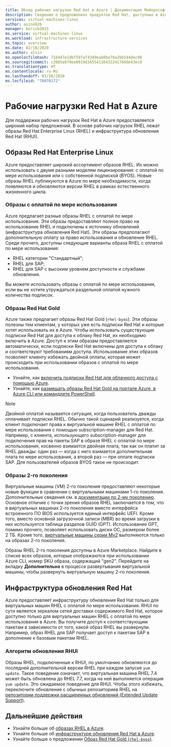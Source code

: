 ```yaml
---
title: Обзор рабочих нагрузок Red Hat в Azure | Документация Майкрософт
description: Сведения о предложениях продуктов Red Hat, доступных в Azure
services: virtual-machines-linux
author: asinn826
manager: borisb2015
ms.service: virtual-machines-linux
ms.workload: infrastructure-services
ms.topic: overview
ms.date: 02/10/2020
ms.author: alsin
ms.openlocfilehash: 718447e1dbf597af4349eab0be78a2bb544dec90
ms.sourcegitcommit: c2065e6f0ee0919d36554116432241760de43ec8
ms.translationtype: HT
ms.contentlocale: ru-RU
ms.lasthandoff: 03/26/2020
ms.locfileid: "78970172"
---
```

# <a name="red-hat-workloads-on-azure"></a>Рабочие нагрузки Red Hat в Azure

Для поддержки рабочих нагрузок Red Hat в Azure предоставляется широкий набор предложений. В основе рабочих нагрузок RHEL лежат образы Red Hat Enterprise Linux (RHEL) и инфраструктура обновления Red Hat (RHUI).

## <a name="red-hat-enterprise-linux-images"></a>Образы Red Hat Enterprise Linux

Azure предоставляет широкий ассортимент образов RHEL. Их можно использовать с двумя разными моделям лицензирования: с оплатой по мере использования или с собственной подпиской (BYOS). Новые образы RHEL публикуются в Azure по мере необходимости, когда появляются и обновляются версии RHEL в рамках естественного жизненного цикла.

### <a name="pay-as-you-go-images"></a>Образы с оплатой по мере использования

Azure предлагает разные образы RHEL с оплатой по мере использования. Эти образы предоставляют полное право на использование RHEL и подключены к источнику обновлений (инфраструктура обновления Red Hat). Эти образы предполагают дополнительную оплату за право использования и обновление RHEL. Среди прочего, доступны следующие варианты образа RHEL с оплатой по мере использования:

* RHEL категории "Стандартный";
* RHEL для SAP;
* RHEL для SAP с высоким уровнем доступности и службами обновления.

Вы можете использовать образы с оплатой по мере использования, если вы не хотите утруждаться раздельной оплатой нужного количества подписок.

### <a name="red-hat-gold-images"></a>Образы Red Hat Gold

Azure также предлагает образы Red Hat Gold (`rhel-byos`). Эти образы полезны тем клиентам, у которых уже есть подписки Red Hat и которые хотят использовать их в Azure. Чтобы использовать существующие подписки Red Hat для доступа к облаку Red Hat, их необходимо включить в Azure. Доступ к этим образам предоставляется автоматически, если подписки Red Hat включены для доступа к облаку и соответствуют требованиям доступа. Использование этих образов позволяет клиенту избежать двойной оплаты, которая может происходить при использовании образов с оплатой по мере использования.
* Узнайте, как [включить подписки Red Hat для облачного доступа с помощью Azure](https://access.redhat.com/documentation/en-us/red_hat_subscription_management/1/html/red_hat_cloud_access_reference_guide/con-enable-subs).
* Узнайте, как [размещать образы Red Hat Gold на портале Azure, в Azure CLI или командлете PowerShell](./byos.md).

> [!NOTE]
> Двойной оплатой называется ситуация, когда пользователь дважды оплачивает подписки RHEL. Обычно такой сценарий реализуется, когда клиент подключает права к виртуальной машине RHEL с оплатой по мере использования с помощью subscription-manager для Red Hat. Например, с клиента, использующего subscription-manager для подключения прав на пакеты SAP в образе RHEL с оплатой по мере использования, косвенно взимается двойная плата, так как он платит за RHEL дважды: один раз — когда с него взимается дополнительная плата по мере использования, а второй раз — при оплате подписки SAP. Для пользователей образов BYOS такое не происходит.

### <a name="generation-2-images"></a>Образы 2-го поколения

Виртуальные машины (VM) 2-го поколения предоставляют некоторые новые функции в сравнении с виртуальными машинами 1-го поколения. Дополнительные сведения см. в [документации по 2-му поколению](https://docs.microsoft.com/azure/virtual-machines/linux/generation-2). Основное отличие с точки зрения образов RHEL заключается в том, что в виртуальных машинах 2-го поколения вместо интерфейса встроенного ПО BIOS используется единый интерфейс UEFI. Кроме того, вместо основной загрузочной записи (MBR) во время загрузки в них используется таблица разделов GUID (GPT). Использование GPT, помимо прочего, позволяет использовать диски ОС, размером более 2 ТБ. Кроме того, [виртуальные машины серии Mv2](../../mv2-series.md) выполняются только на образах 2-го поколения.

Образы RHEL 2-го поколения доступны в Azure Marketplace. Найдите в списке всех образов, которые отображаются при использовании Azure CLI, номер SKU образа, содержащий "gen2". Перейдите на вкладку **Дополнительно** в процессе развертывания виртуальной машины, чтобы развернуть виртуальную машину 2-го поколения.

## <a name="red-hat-update-infrastructure"></a>Инфраструктура обновления Red Hat

Azure предоставляет инфраструктуру обновления Red Hat только для виртуальных машин RHEL с оплатой по мере использования. RHUI по сути является зеркалом сетей доставки содержимого Red Hat, которое доступно только для виртуальных машин RHEL с оплатой по мере использования в Azure. Вы получите доступ к соответствующим пакетам в зависимости от того, какой образ RHEL вы развернули. Например, образ RHEL для SAP получает доступ к пакетам SAP в дополнение к базовым пакетам RHEL.

### <a name="rhui-update-behavior"></a>Алгоритм обновления RHUI

Образы RHEL, подключенные к RHUI, по умолчанию обновляются до последней дополнительной версии RHEL при каждом запуске `yum update`. Такое поведение означает, что виртуальная машина RHEL 7.4 может быть обновлена до RHEL 7.7, когда на ней выполняется операция `yum update`. Это ожидаемое поведение для RHUI. Чтобы этого избежать, переключите обновление с обычных репозиториев RHEL на [репозитории поддержки расширенных обновлений (Extended Update Support)](./redhat-rhui.md#rhel-eus-and-version-locking-rhel-vms).

## <a name="next-steps"></a>Дальнейшие действия

* Узнайте больше об [образах RHEL в Azure](./redhat-images.md).
* Узнайте больше об [инфраструктуре обновления Red Hat в Azure](./redhat-rhui.md).
* Узнайте больше о предложении [Образ Red Hat Gold (`rhel-byos`)](./byos.md).
